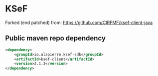 # **KSeF**

Forked (end patched) from: https://github.com/CIRFMF/ksef-client-java 

## Public maven repo dependency

````xml
<dependency>
    <groupId>io.alapierre.ksef-sdk</groupId>
    <artifactId>ksef-client</artifactId>
    <version>2.1.3</version>
</dependency>
````

